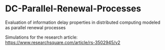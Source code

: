 # DC-Parallel-Renewal-Processes
Evaluation of information delay properties in distributed computing modeled as parallel renewal processes

Simulations for the research article: https://www.researchsquare.com/article/rs-3502945/v2
